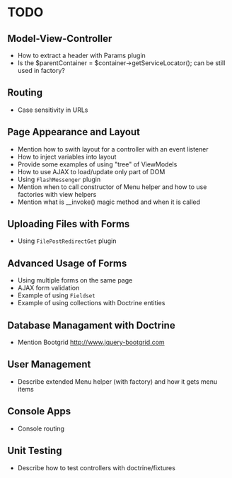 # TODO

## Model-View-Controller

  * How to extract a header with Params plugin
  * Is the $parentContainer = $container->getServiceLocator(); can be still used in factory?
  
## Routing

  * Case sensitivity in URLs
  
## Page Appearance and Layout 
  
  * Mention how to swith layout for a controller with an event listener
  * How to inject variables into layout
  * Provide some examples of using "tree" of ViewModels
  * How to use AJAX to load/update only part of DOM
  * Using `FlashMessenger` plugin
  * Mention when to call constructor of Menu helper and how to use factories with view helpers
  * Mention what is __invoke() magic method and when it is called

## Uploading Files with Forms

  * Using `FilePostRedirectGet` plugin
  
## Advanced Usage of Forms

  * Using multiple forms on the same page
  * AJAX form validation
  * Example of using `Fieldset`
  * Example of using collections with Doctrine entities

## Database Managament with Doctrine

  * Mention Bootgrid http://www.jquery-bootgrid.com

## User Management
 
  * Describe extended Menu helper (with factory) and how it gets menu items

## Console Apps

  * Console routing

## Unit Testing

  * Describe how to test controllers with doctrine/fixtures

